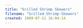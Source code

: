 ```yaml
---
title: "Grilled Shrimp Skewers"
filename: "Grilled-Shrimp-Skewers"
created: 1989-07-11 16:04:14
---
```

